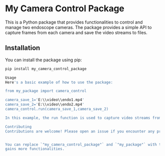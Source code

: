 # My Camera Control Package

This is a Python package that provides functionalities to control and manage two endoscope cameras. The package provides a simple API to capture frames from each camera and save the video streams 
to files.

## Installation

You can install the package using pip:

```bash
pip install my_camera_control_package

Usage
Here's a basic example of how to use the package:

from my_package import camera_control

camera_save_1='E:\\video\\endo1.mp4'
camera_save_2='E:\\video\\endo2.mp4'
camera_control.run(camera_save_1,camera_save_2)

In this example, the run function is used to capture video streams from two endoscopes and save the streams to the specified files.

Contributing
Contributions are welcome! Please open an issue if you encounter any problems, or open a pull request if you want to contribute your code.


You can replace `"my_camera_control_package"` and `"my_package"` with the actual name of your package. This README provides a good starting point and you can expand it as your package grows and 
gains more functionalities.

